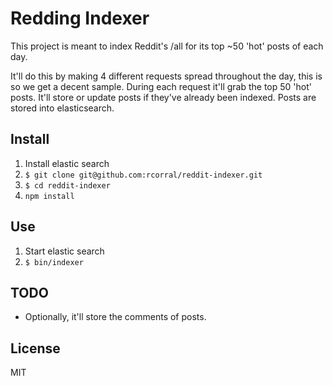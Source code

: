 Redding Indexer
===============

This project is meant to index Reddit's /all for its top ~50 'hot' posts of each day.

It'll do this by making 4 different requests spread throughout the day, this is so we get a decent sample.
During each request it'll grab the top 50 'hot' posts. It'll store or update posts if they've already been indexed.
Posts are stored into elasticsearch.

Install
-------
1. Install elastic search
2. `$ git clone git@github.com:rcorral/reddit-indexer.git`
3. `$ cd reddit-indexer`
4. `npm install`

Use
---

1. Start elastic search
2. `$ bin/indexer`

TODO
----

* Optionally, it'll store the comments of posts.

License
-------

MIT
